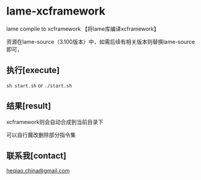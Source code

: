 # lame-xcframework
lame compile to xcframework 【将lame库编译xcframework】

资源在lame-source（3.100版本）中，如需后续有相关版本则替换lame-source即可，

## 执行[execute]

`sh start.sh` or `./start.sh`


## 结果[result]


xcframework则会自动合成到当前目录下

可以自行魔改删除部分指令集


## 联系我[contact]

heqiao.china@gmail.com
